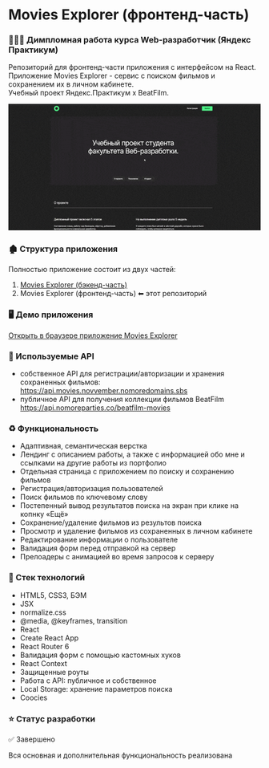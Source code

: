 # Movies Explorer (фронтенд-часть)

### 👩🏻‍🎓 Димпломная работа курсa Web-разработчик (Яндекс Практикум)
Репозиторий для фронтенд-части приложения с интерфейсом на React.<br>
Приложение Movies Explorer - сервис с поиском фильмов и сохранением их в личном кабинете.<br>
Учебный проект Яндекс.Практикум х BeatFilm.

<img src="https://github.com/Sattturday/Sattturday/blob/main/Movies_Explorer.gif" alt="demo" width="600">

### 🏚️ Структура приложения
Полностью приложение состоит из двух частей:

1. [Movies Explorer (бэкенд-часть)](https://github.com/Sattturday/movies-explorer-api)
2. Movies Explorer (фронтенд-часть) ⬅ этот репозиторий

### 🖥️ Демо приложения
[Открыть в браузере приложение Movies Explorer](https://moviesteka.nomoreparties.co/movies)

### 🙌 Используемые API
- собственное API для регистрации/авторизации и хранения сохраненных фильмов: https://api.movies.novvember.nomoredomains.sbs
- публичное API для получения коллекции фильмов BeatFilm https://api.nomoreparties.co/beatfilm-movies
  
### ♻️ Функциональность
- Адаптивная, семантическая верстка
- Лендинг с описанием работы, а также с информацией обо мне и ссылками на другие работы из портфолио
- Отдельная страница с приложением по поиску и сохранению фильмов
- Регистрация/авторизация пользователей
- Поиск фильмов по ключевому слову
- Постепенный вывод результатов поиска на экран при клике на копнку «Ещё»
- Сохранение/удаление фильмов из результов поиска
- Просмотр и удаление фильмов из сохраненных в личном кабинете
- Редактирование информации о пользователе
- Валидация форм перед отправкой на сервер
- Прелоадеры с анимацией во время запросов к серверу

### 🔨 Стек технологий
- HTML5, CSS3, БЭМ
- JSX
- normalize.css
- @media, @keyframes, transition
- React
- Create React App
- React Router 6
- Валидация форм с помощью кастомных хуков
- React Context
- Защищенные роуты
- Работа с API: публичное и собственное
- Local Storage: хранение параметров поиска
- Coocies
  
### ⭐ Статус разработки
✅ Завершено

Вся основная и дополнительная функциональность реализована
